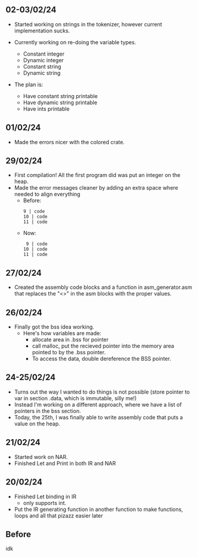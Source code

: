## 02-03/02/24

- Started working on strings in the tokenizer, however current implementation sucks.

- Currently working on re-doing the variable types.
  - Constant integer
  - Dynamic integer
  - Constant string
  - Dynamic string
- The plan is:
  - Have constant string printable
  - Have dynamic string printable
  - Have ints printable

## 01/02/24

- Made the errors nicer with the colored crate.

## 29/02/24

- First compilation! All the first program did was put an integer on the heap.
- Made the error messages cleaner by adding an extra space where needed to align everything
  - Before:
    ```
    9 | code
    10 | code
    11 | code
    ```
  - Now:
    ```
     9 | code
    10 | code
    11 | code
    ```

## 27/02/24

- Created the assembly code blocks and a function in asm_generator.asm that replaces the "<>" in the asm blocks with the proper values.

## 26/02/24

- Finally got the bss idea working.
  - Here's how variables are made:
    - allocate area in .bss for pointer
    - call malloc, put the recieved pointer into the memory area pointed to by the .bss pointer.
    - To access the data, double dereference the BSS pointer.

## 24-25/02/24

- Turns out the way I wanted to do things is not possible (store pointer to var in section .data, which is immutable, silly me!)
- Instead I'm working on a different approach, where we have a list of pointers in the bss section.
- Today, the 25th, I was finally able to write assembly code that puts a value on the heap.

## 21/02/24

- Started work on NAR.
- Finished Let and Print in both IR and NAR

## 20/02/24

- Finished Let binding in IR
    - only supports int.
- Put the IR generating function in another function to make functions, loops and all that pizazz easier later

## Before

idk